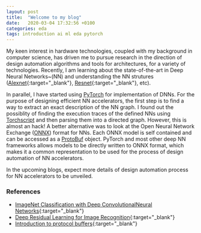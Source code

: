 ```yaml
---
layout: post
title:  "Welcome to my blog"
date:   2020-03-04 17:32:56 +0100
categories: eda 
tags: introduction ai ml eda pytorch
---
```


My keen interest in hardware technologies, coupled with my background in computer science, has driven me to pursue research in the direction of design automation algorithms and tools for architectures, for a variety of technologies. Recently, I am learning about the state-of-the-art in Deep Neural Networks~(NN) and understanding the NN strutures ([Alexnet](https://papers.nips.cc/paper/4824-imagenet-classification-with-deep-convolutional-neural-networks.pdf){:target="_blank"}, [Resnet](https://arxiv.org/abs/1512.03385){:target="_blank"}, etc). 

In parallel, I have started using [PyTorch](https://pytorch.org/) for implementation of DNNs. For the purpose of designing efficient NN accelerators, the first step is to find a way to extract an exact description of the NN graph. I found out the possiblity of finding the execution traces of the defined NNs using [Torchscript](https://pytorch.org/docs/stable/jit.html#mixing-tracing-and-scripting) and then parsing them into a directed graph. However, this is almost an hack! A better alternative was to look at the Open Neural Network Exchange ([ONNX](https://onnx.ai/)) format for NNs. Each ONNX model is self contained and can be accessed as a [ProtoBuf](#proto) object. PyTorch and most other deep NN frameworks allows models to be directly written to ONNX format, which makes it a common representation to be used for the process of design automation of NN accelerators. 

In the upcoming blogs, expect more details of design automation process for NN accelerators to be unveiled. 




### References 
* [ImageNet Classification with Deep ConvolutionalNeural Networks](https://papers.nips.cc/paper/4824-imagenet-classification-with-deep-convolutional-neural-networks.pdf){:target="_blank"}
* [Deep Residual Learning for Image Recognition](https://arxiv.org/abs/1512.03385){:target="_blank"}
* [Introduction to protocol buffers](https://developers.google.com/protocol-buffers/docs/overview){:target="_blank"}